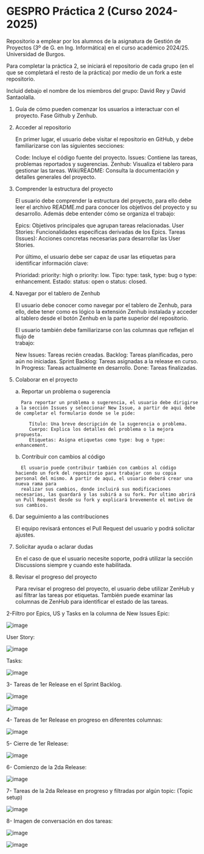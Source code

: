 # GESPRO Práctica 2 (Curso 2024-2025)
Repositorio a emplear por los alumnos de la asignatura de Gestión de Proyectos (3º de G. en Ing. Informática) en el curso académico 2024/25. Universidad de Burgos.

Para completar la práctica 2, se iniciará el repositorio de cada grupo (en el que se completará el resto de la práctica) por medio de un fork a este repositorio.

Incluid debajo el nombre de los miembros del grupo:
David Rey y David Santaolalla.

1. Guía de cómo pueden comenzar los usuarios a interactuar con el proyecto. Fase Github y Zenhub.

  1. Acceder al repositorio

     En primer lugar, el usuario debe visitar el repositorio en GitHub, y debe familiarizarse con las siguientes secciones:

        Code: Incluye el código fuente del proyecto.
        Issues: Contiene las tareas, problemas reportados y sugerencias.
        Zenhub: Visualiza el tablero para gestionar las tareas.
        Wiki/README: Consulta la documentación y detalles generales del proyecto.
      
  2. Comprender la estructura del proyecto

     El usuario debe comprender la estructura del proyecto, para ello debe leer el archivo README.md para conocer los objetivos del proyecto y su desarrollo.
     Además debe entender cómo se organiza el trabajo:

        Epics: Objetivos principales que agrupan tareas relacionadas.
        User Stories: Funcionalidades específicas derivadas de los Epics.
        Tareas (Issues): Acciones concretas necesarias para desarrollar las User Stories.
     
     Por último, el usuario debe ser capaz de usar las etiquetas para identificar información clave:
     
        Prioridad: priority: high o priority: low.
        Tipo: type: task, type: bug o type: enhancement.
        Estado: status: open o status: closed.
     
  3. Navegar por el tablero de Zenhub

     El usuario debe conocer como navegar por el tablero de Zenhub, para ello, debe tener como es lógico la extensión Zenhub instalada y acceder al tablero desde el botón Zenhub en la parte superior del 
     repositorio.

     El usuario también debe familiarizarse con las columnas que reflejan el flujo de       
     trabajo:

        New Issues: Tareas recién creadas.
        Backlog: Tareas planificadas, pero aún no iniciadas.
        Sprint Backlog: Tareas asignadas a la release en curso.
        In Progress: Tareas actualmente en desarrollo.
        Done: Tareas finalizadas.
     
  4. Colaborar en el proyecto

     a. Reportar un problema o sugerencia
     
           Para reportar un problema o sugerencia, el usuario debe dirigirse a la sección Issues y seleccionar New Issue, a partir de aqui debe de completar el formulario donde se le pide:

              Título: Una breve descripción de la sugerencia o problema.
              Cuerpo: Explica los detalles del problema o la mejora propuesta.
              Etiquetas: Asigna etiquetas como type: bug o type: enhancement.

      b. Contribuir con cambios al código
     
           El usuario puede contribuir también con cambios al código haciendo un fork del repositorio para trabajar con su copia personal del mismo. A partir de aqui, el usuario deberá crear una nueva rama para 
           realizar sus cambios, donde incluirá sus modificaciones necesarias, las guardará y las subirá a su fork. Por ultimo abrirá un Pull Request desde su fork y explicará brevemente el motivo de sus cambios.
     
   5. Dar seguimiento a las contribuciones

         El equipo revisará entonces el Pull Request del usuario y podrá solicitar ajustes.

   6. Solicitar ayuda o aclarar dudas

         En el caso de que el usuario necesite soporte, podrá utilizar la sección Discussions siempre y cuando este habilitada.  

   7. Revisar el progreso del proyecto

      Para revisar el progreso del proyecto, el usuario debe utilizar ZenHub y así filtrar las tareas por etiquetas. También puede examinar las columnas de ZenHub para identificar el estado de las tareas.

2-Filtro por Epics, US y Tasks en la columna de New Issues
Epic:

![image](https://github.com/user-attachments/assets/5c6e546f-5801-41de-a905-1c0fa23f34d8)

User Story:

![image](https://github.com/user-attachments/assets/3d1eb64c-6682-4ac2-928f-f6c162b0e759)

Tasks:

![image](https://github.com/user-attachments/assets/c44ae25e-30fc-4f28-832c-b8d698948545)


3- Tareas de 1er Release en el Sprint Backlog.

![image](https://github.com/user-attachments/assets/ecd9d1fa-6de3-419f-b431-93f63551c0bc)

![image](https://github.com/user-attachments/assets/5827f427-d439-4b4b-8654-f42b7b44c50c)


4- Tareas de 1er Release en progreso en diferentes columnas:

![image](https://github.com/user-attachments/assets/8e865e5f-d172-4a6c-a9fc-26930c2fea78)

5- Cierre de 1er Release:

![image](https://github.com/user-attachments/assets/e410cf45-0679-4153-b746-723297c288df)

6- Comienzo de la 2da Release:

![image](https://github.com/user-attachments/assets/cc9b5efd-b90f-48c7-be7a-2169d2747058)

7- Tareas de la 2da Release en progreso y filtradas por algún topic:
(Topic setup)

![image](https://github.com/user-attachments/assets/bd8fcb76-c773-4e7e-80af-d089f446d36f)

8- Imagen de conversación en dos tareas:

![image](https://github.com/user-attachments/assets/b0c6e979-83af-4a09-be34-46e26a070a1b)

![image](https://github.com/user-attachments/assets/770fdd16-6de7-4075-9a89-eb08099ab239)








